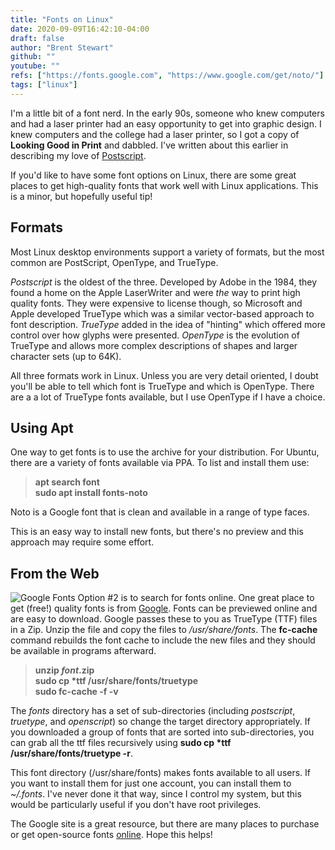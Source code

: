 ```yaml
---
title: "Fonts on Linux"
date: 2020-09-09T16:42:10-04:00
draft: false
author: "Brent Stewart"
github: ""
youtube: ""
refs: ["https://fonts.google.com", "https://www.google.com/get/noto/"]
tags: ["linux"]
---
```


I'm a little bit of a font nerd.  In the early 90s, someone who knew computers and had a laser printer had an easy opportunity to get into graphic design.  I knew computers and the college had a laser printer, so I got a copy of __Looking Good in Print__ and dabbled.  I've written about this earlier in describing my love of [Postscript](/FunwithPostscript).

If you'd like to have some font options on Linux, there are some great places to get high-quality fonts that work well with Linux applications.  This is a minor, but hopefully useful tip!

## Formats
Most Linux desktop environments support a variety of formats, but the most common are PostScript, OpenType, and TrueType.

_Postscript_ is the oldest of the three.  Developed by Adobe in the 1984, they found a home on the Apple LaserWriter and were _the_ way to print high quality fonts.  They were expensive to license though, so Microsoft and Apple developed TrueType which was a similar vector-based approach to font description.  _TrueType_ added in the idea of "hinting" which offered more control over how glyphs were presented.  _OpenType_ is the evolution of TrueType and allows more complex descriptions of shapes and larger character sets (up to 64K).

All three formats work in Linux.  Unless you are very detail oriented, I doubt you'll be able to tell which font is TrueType and which is OpenType.  There are a a lot of TrueType fonts available, but I use OpenType if I have a choice.

## Using Apt

One way to get fonts is to use the archive for your distribution.  For Ubuntu, there are a variety of fonts available via PPA.  To list and install them use:
> __apt search font__  
__sudo apt install fonts-noto__  

Noto is a Google font that is clean and available in a range of type faces.

This is an easy way to install new fonts, but there's no preview and this approach may require some effort.

## From the Web
![Google Fonts](/DownloadGoogleFont.png#center)
Option #2 is to search for fonts online.  One great place to get (free!) quality fonts is from [Google](https://fonts.google.com).  Fonts can be previewed online and are easy to download. Google passes these to you as TrueType (TTF) files in a Zip.  Unzip the file and copy the files to _/usr/share/fonts_.  The __fc-cache__ command rebuilds the font cache to include the new files and they should be available in programs afterward.

> __unzip _font_.zip__  
__sudo cp *ttf /usr/share/fonts/truetype__  
__sudo fc-cache -f -v__  

The _fonts_ directory has a set of sub-directories (including _postscript_, _truetype_, and _openscript_) so change the target directory appropriately.  If you downloaded a group of fonts that are sorted into sub-directories, you can grab all the ttf files recursively using __sudo cp *ttf /usr/share/fonts/truetype -r__.

This font directory (/usr/share/fonts) makes fonts available to all users.  If you want to install them for just one account, you can install them to _~/.fonts_.  I've never done it that way, since I control my system, but this would be particularly useful if you don't have root privileges.

The Google site is a great resource, but there are many places to purchase or get open-source fonts [online](https://lmgtfy.com/?q=fonts&pp=1&iie=1).  Hope this helps!





